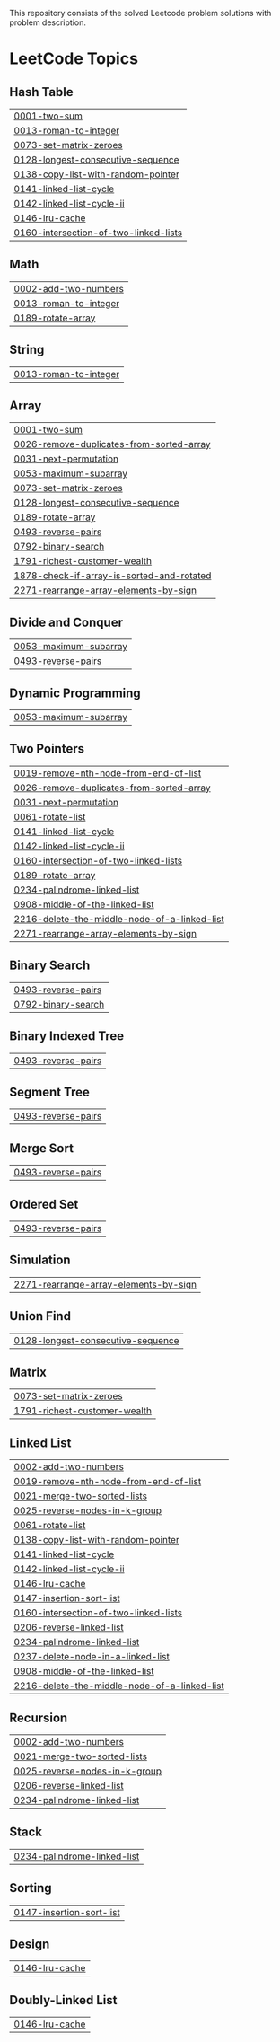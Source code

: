 This repository consists of the solved Leetcode problem solutions with problem description.

<!---LeetCode Topics Start-->
# LeetCode Topics
## Hash Table
|  |
| ------- |
| [0001-two-sum](https://github.com/shreyansh-gupta-hub/LeetCode/tree/master/0001-two-sum) |
| [0013-roman-to-integer](https://github.com/shreyansh-gupta-hub/LeetCode/tree/master/0013-roman-to-integer) |
| [0073-set-matrix-zeroes](https://github.com/shreyansh-gupta-hub/LeetCode/tree/master/0073-set-matrix-zeroes) |
| [0128-longest-consecutive-sequence](https://github.com/shreyansh-gupta-hub/LeetCode/tree/master/0128-longest-consecutive-sequence) |
| [0138-copy-list-with-random-pointer](https://github.com/shreyansh-gupta-hub/LeetCode/tree/master/0138-copy-list-with-random-pointer) |
| [0141-linked-list-cycle](https://github.com/shreyansh-gupta-hub/LeetCode/tree/master/0141-linked-list-cycle) |
| [0142-linked-list-cycle-ii](https://github.com/shreyansh-gupta-hub/LeetCode/tree/master/0142-linked-list-cycle-ii) |
| [0146-lru-cache](https://github.com/shreyansh-gupta-hub/LeetCode/tree/master/0146-lru-cache) |
| [0160-intersection-of-two-linked-lists](https://github.com/shreyansh-gupta-hub/LeetCode/tree/master/0160-intersection-of-two-linked-lists) |
## Math
|  |
| ------- |
| [0002-add-two-numbers](https://github.com/shreyansh-gupta-hub/LeetCode/tree/master/0002-add-two-numbers) |
| [0013-roman-to-integer](https://github.com/shreyansh-gupta-hub/LeetCode/tree/master/0013-roman-to-integer) |
| [0189-rotate-array](https://github.com/shreyansh-gupta-hub/LeetCode/tree/master/0189-rotate-array) |
## String
|  |
| ------- |
| [0013-roman-to-integer](https://github.com/shreyansh-gupta-hub/LeetCode/tree/master/0013-roman-to-integer) |
## Array
|  |
| ------- |
| [0001-two-sum](https://github.com/shreyansh-gupta-hub/LeetCode/tree/master/0001-two-sum) |
| [0026-remove-duplicates-from-sorted-array](https://github.com/shreyansh-gupta-hub/LeetCode/tree/master/0026-remove-duplicates-from-sorted-array) |
| [0031-next-permutation](https://github.com/shreyansh-gupta-hub/LeetCode/tree/master/0031-next-permutation) |
| [0053-maximum-subarray](https://github.com/shreyansh-gupta-hub/LeetCode/tree/master/0053-maximum-subarray) |
| [0073-set-matrix-zeroes](https://github.com/shreyansh-gupta-hub/LeetCode/tree/master/0073-set-matrix-zeroes) |
| [0128-longest-consecutive-sequence](https://github.com/shreyansh-gupta-hub/LeetCode/tree/master/0128-longest-consecutive-sequence) |
| [0189-rotate-array](https://github.com/shreyansh-gupta-hub/LeetCode/tree/master/0189-rotate-array) |
| [0493-reverse-pairs](https://github.com/shreyansh-gupta-hub/LeetCode/tree/master/0493-reverse-pairs) |
| [0792-binary-search](https://github.com/shreyansh-gupta-hub/LeetCode/tree/master/0792-binary-search) |
| [1791-richest-customer-wealth](https://github.com/shreyansh-gupta-hub/LeetCode/tree/master/1791-richest-customer-wealth) |
| [1878-check-if-array-is-sorted-and-rotated](https://github.com/shreyansh-gupta-hub/LeetCode/tree/master/1878-check-if-array-is-sorted-and-rotated) |
| [2271-rearrange-array-elements-by-sign](https://github.com/shreyansh-gupta-hub/LeetCode/tree/master/2271-rearrange-array-elements-by-sign) |
## Divide and Conquer
|  |
| ------- |
| [0053-maximum-subarray](https://github.com/shreyansh-gupta-hub/LeetCode/tree/master/0053-maximum-subarray) |
| [0493-reverse-pairs](https://github.com/shreyansh-gupta-hub/LeetCode/tree/master/0493-reverse-pairs) |
## Dynamic Programming
|  |
| ------- |
| [0053-maximum-subarray](https://github.com/shreyansh-gupta-hub/LeetCode/tree/master/0053-maximum-subarray) |
## Two Pointers
|  |
| ------- |
| [0019-remove-nth-node-from-end-of-list](https://github.com/shreyansh-gupta-hub/LeetCode/tree/master/0019-remove-nth-node-from-end-of-list) |
| [0026-remove-duplicates-from-sorted-array](https://github.com/shreyansh-gupta-hub/LeetCode/tree/master/0026-remove-duplicates-from-sorted-array) |
| [0031-next-permutation](https://github.com/shreyansh-gupta-hub/LeetCode/tree/master/0031-next-permutation) |
| [0061-rotate-list](https://github.com/shreyansh-gupta-hub/LeetCode/tree/master/0061-rotate-list) |
| [0141-linked-list-cycle](https://github.com/shreyansh-gupta-hub/LeetCode/tree/master/0141-linked-list-cycle) |
| [0142-linked-list-cycle-ii](https://github.com/shreyansh-gupta-hub/LeetCode/tree/master/0142-linked-list-cycle-ii) |
| [0160-intersection-of-two-linked-lists](https://github.com/shreyansh-gupta-hub/LeetCode/tree/master/0160-intersection-of-two-linked-lists) |
| [0189-rotate-array](https://github.com/shreyansh-gupta-hub/LeetCode/tree/master/0189-rotate-array) |
| [0234-palindrome-linked-list](https://github.com/shreyansh-gupta-hub/LeetCode/tree/master/0234-palindrome-linked-list) |
| [0908-middle-of-the-linked-list](https://github.com/shreyansh-gupta-hub/LeetCode/tree/master/0908-middle-of-the-linked-list) |
| [2216-delete-the-middle-node-of-a-linked-list](https://github.com/shreyansh-gupta-hub/LeetCode/tree/master/2216-delete-the-middle-node-of-a-linked-list) |
| [2271-rearrange-array-elements-by-sign](https://github.com/shreyansh-gupta-hub/LeetCode/tree/master/2271-rearrange-array-elements-by-sign) |
## Binary Search
|  |
| ------- |
| [0493-reverse-pairs](https://github.com/shreyansh-gupta-hub/LeetCode/tree/master/0493-reverse-pairs) |
| [0792-binary-search](https://github.com/shreyansh-gupta-hub/LeetCode/tree/master/0792-binary-search) |
## Binary Indexed Tree
|  |
| ------- |
| [0493-reverse-pairs](https://github.com/shreyansh-gupta-hub/LeetCode/tree/master/0493-reverse-pairs) |
## Segment Tree
|  |
| ------- |
| [0493-reverse-pairs](https://github.com/shreyansh-gupta-hub/LeetCode/tree/master/0493-reverse-pairs) |
## Merge Sort
|  |
| ------- |
| [0493-reverse-pairs](https://github.com/shreyansh-gupta-hub/LeetCode/tree/master/0493-reverse-pairs) |
## Ordered Set
|  |
| ------- |
| [0493-reverse-pairs](https://github.com/shreyansh-gupta-hub/LeetCode/tree/master/0493-reverse-pairs) |
## Simulation
|  |
| ------- |
| [2271-rearrange-array-elements-by-sign](https://github.com/shreyansh-gupta-hub/LeetCode/tree/master/2271-rearrange-array-elements-by-sign) |
## Union Find
|  |
| ------- |
| [0128-longest-consecutive-sequence](https://github.com/shreyansh-gupta-hub/LeetCode/tree/master/0128-longest-consecutive-sequence) |
## Matrix
|  |
| ------- |
| [0073-set-matrix-zeroes](https://github.com/shreyansh-gupta-hub/LeetCode/tree/master/0073-set-matrix-zeroes) |
| [1791-richest-customer-wealth](https://github.com/shreyansh-gupta-hub/LeetCode/tree/master/1791-richest-customer-wealth) |
## Linked List
|  |
| ------- |
| [0002-add-two-numbers](https://github.com/shreyansh-gupta-hub/LeetCode/tree/master/0002-add-two-numbers) |
| [0019-remove-nth-node-from-end-of-list](https://github.com/shreyansh-gupta-hub/LeetCode/tree/master/0019-remove-nth-node-from-end-of-list) |
| [0021-merge-two-sorted-lists](https://github.com/shreyansh-gupta-hub/LeetCode/tree/master/0021-merge-two-sorted-lists) |
| [0025-reverse-nodes-in-k-group](https://github.com/shreyansh-gupta-hub/LeetCode/tree/master/0025-reverse-nodes-in-k-group) |
| [0061-rotate-list](https://github.com/shreyansh-gupta-hub/LeetCode/tree/master/0061-rotate-list) |
| [0138-copy-list-with-random-pointer](https://github.com/shreyansh-gupta-hub/LeetCode/tree/master/0138-copy-list-with-random-pointer) |
| [0141-linked-list-cycle](https://github.com/shreyansh-gupta-hub/LeetCode/tree/master/0141-linked-list-cycle) |
| [0142-linked-list-cycle-ii](https://github.com/shreyansh-gupta-hub/LeetCode/tree/master/0142-linked-list-cycle-ii) |
| [0146-lru-cache](https://github.com/shreyansh-gupta-hub/LeetCode/tree/master/0146-lru-cache) |
| [0147-insertion-sort-list](https://github.com/shreyansh-gupta-hub/LeetCode/tree/master/0147-insertion-sort-list) |
| [0160-intersection-of-two-linked-lists](https://github.com/shreyansh-gupta-hub/LeetCode/tree/master/0160-intersection-of-two-linked-lists) |
| [0206-reverse-linked-list](https://github.com/shreyansh-gupta-hub/LeetCode/tree/master/0206-reverse-linked-list) |
| [0234-palindrome-linked-list](https://github.com/shreyansh-gupta-hub/LeetCode/tree/master/0234-palindrome-linked-list) |
| [0237-delete-node-in-a-linked-list](https://github.com/shreyansh-gupta-hub/LeetCode/tree/master/0237-delete-node-in-a-linked-list) |
| [0908-middle-of-the-linked-list](https://github.com/shreyansh-gupta-hub/LeetCode/tree/master/0908-middle-of-the-linked-list) |
| [2216-delete-the-middle-node-of-a-linked-list](https://github.com/shreyansh-gupta-hub/LeetCode/tree/master/2216-delete-the-middle-node-of-a-linked-list) |
## Recursion
|  |
| ------- |
| [0002-add-two-numbers](https://github.com/shreyansh-gupta-hub/LeetCode/tree/master/0002-add-two-numbers) |
| [0021-merge-two-sorted-lists](https://github.com/shreyansh-gupta-hub/LeetCode/tree/master/0021-merge-two-sorted-lists) |
| [0025-reverse-nodes-in-k-group](https://github.com/shreyansh-gupta-hub/LeetCode/tree/master/0025-reverse-nodes-in-k-group) |
| [0206-reverse-linked-list](https://github.com/shreyansh-gupta-hub/LeetCode/tree/master/0206-reverse-linked-list) |
| [0234-palindrome-linked-list](https://github.com/shreyansh-gupta-hub/LeetCode/tree/master/0234-palindrome-linked-list) |
## Stack
|  |
| ------- |
| [0234-palindrome-linked-list](https://github.com/shreyansh-gupta-hub/LeetCode/tree/master/0234-palindrome-linked-list) |
## Sorting
|  |
| ------- |
| [0147-insertion-sort-list](https://github.com/shreyansh-gupta-hub/LeetCode/tree/master/0147-insertion-sort-list) |
## Design
|  |
| ------- |
| [0146-lru-cache](https://github.com/shreyansh-gupta-hub/LeetCode/tree/master/0146-lru-cache) |
## Doubly-Linked List
|  |
| ------- |
| [0146-lru-cache](https://github.com/shreyansh-gupta-hub/LeetCode/tree/master/0146-lru-cache) |
<!---LeetCode Topics End-->